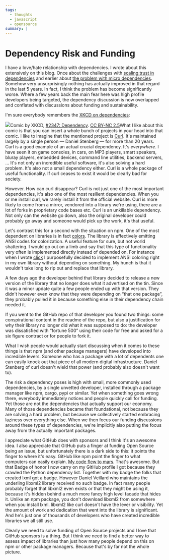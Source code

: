 ```yaml
---
tags:
  - thoughts
  - javascript
  - opensource
summary: |
---
```


# Dependency Risk and Funding

I have a love/hate relationship with dependencies.  I wrote about this
extensively on this blog.  Once about the challenges with [scaling trust
in dependencies](/2019/7/29/dependency-scaling/) and earlier about [the
problem with micro dependencies](/2016/3/24/open-source-trust-scaling/).
Somehow very unsurprisingly nothing has actually improved in that regard
in the last 5 years.  In fact, I think the problem has become
significantly worse.  Where a few years back the main fear here was high
profile developers being targeted, the dependency discussion is now
overlapped and conflated with discussions about funding and
sustainability.

I'm sure everybody remembers the [XKCD on dependencies](https://xkcd.com/2347/):

![](https://imgs.xkcd.com/comics/dependency.png)Comic by XKCD, [#2347: Dependency](https://xkcd.com/2347/).
[CC BY-NC 2.5](https://creativecommons.org/licenses/by-nc/2.5/)What I like about this comic is that you can insert a whole bunch of
projects in your head into that comic.  I like to imagine that the
mentioned project is [Curl](https://curl.se/).  It's maintained largely
by a single person — Daniel Stenberg — for more than 20 years.  Curl is a
good example of an actual crucial dependency.  It's *everywhere*.  I have
seen it on game consoles, in cars, on MP3 players, smart speakers, bluray
players, embedded devices, command line utilities, backend servers, …
It's not only an incredible useful software, it's also solving a hard
problem.  It's also not a small dependency either.  Curl is a whole
package of useful functionality.  If curl ceases to exist it would be
clearly bad for society.

However.  How can curl disappear?  Curl is not just one of the most
important dependencies, it's also one of the most resilient dependencies.
When you or me install curl, we rarely install it from the official
website.  Curl is more likely to come from a mirror, vendored into a
library we're using, there are a lot of forks in proprietary code bases
etc.  Curl is an unkillable dependency.  Not only can the website go down,
also the original developer could probably go away and someone would pick
up the work, it's that useful.

Let's contrast this for a second with the situation on npm.  One of the
most dependent on libraries is in fact [colors](https://www.npmjs.com/package/colors).  The library is effectively
emitting ANSI codes for colorization.  A useful feature for sure, but not
world shattering.  I would go out on a limb and say that this type of
functionality very often is implemented directly instead of depended on.
For instance when I wrote [click](https://click.palletsprojects.com/) I
purposefully decided to implement ANSI coloring right in my own library
without depending on something.  My hunch is that it wouldn't take long to
rip out and replace
that library.

A few days ago the developer behind that library decided to release a new
version of the library that no longer does what it advertised on the tin.
Since it was a minor update quite a few people ended up with that version.
They didn't however even know that they were depending on “that one
package”, they probably pulled it in because something else in their
dependency chain needed it.

If you went to the GitHub repo of that developer you found two things:
some conspirational content in the readme of the repo, but also a
justification for why their library no longer did what it was supposed to
do: the developer was dissatisfied with “fortune 500” using their code for
free and asked for a six figure contract or for people to fork it.

What I wish people would actually start discussing when it comes to these
things is that npm (and other package managers) have developed into
incredible levers.  Someone who has a package with a lot of dependents one
can easily knock out that piece of all modern digital infrastructure.
Daniel Stenberg of curl doesn't wield that power (and probably also
doesn't want to).

The risk a dependency poses is high with small, more commonly used
dependencies, by a single unvetted developer, installed through a package
manager like npm, cargo, pypi or similar.  Yet when something goes wrong
there, everybody immediately notices and people quickly call for funding.
Yet those are not the dependencies that actually support our economy.
Many of those dependencies became that foundational, not because they are
solving a hard problem, but because we collectively started embracing
laziness over everything else.  When we then focus our funding discussions
around these types of dependencies, we're implicitly also putting the
focus away from the actually important packages.

I appreciate what GitHub does with sponsors and I think it's an awesome
idea.  I also appreciate that GitHub puts a finger at funding Open Source
being an issue, but unfortunately there is a dark side to this: it points
the finger to where it's easy.  GitHub like npm point the finger to what
computers can easily explain.  [My code flew to mars](https://github.blog/2021-04-19-open-source-goes-to-mars/).  That's
awesome.  But that Badge of honor I now carry on my GitHub profile I got
because they crawled the Python dependency list.  Together with my badge
the folks that created lxml got a badge.  However Daniel Veillard who
maintains the underling libxml2 library received no such badge.  In fact
many people probably forget that libxml2 even exists or that they might be
using it, because it's hidden behind a much more fancy high level facade
that hides it.  Unlike an npm package, you don't download libxml2 from
somewhere when you install lxml.  libxml2 like curl doesn't have the
lever or visibility.  Yet the amount of work and dedication that went into
the library is significant.  And he's just one of thousands of developers
who have created incredible libraries we all still use.

Clearly we need to solve funding of Open Source projects and I love that
GitHub sponsors is a thing.  But I think we need to find a better way to
assess impact of libraries than just how many people depend on this on
npm or other package managers.  Because that's by far not the whole
picture.
